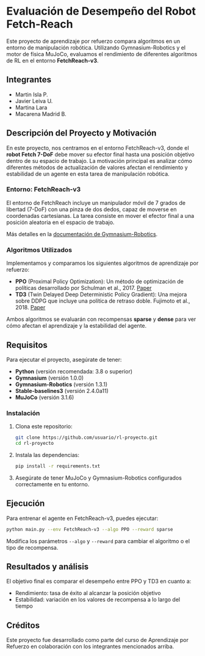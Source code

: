 # Evaluación de Desempeño del Robot Fetch-Reach

Este proyecto de aprendizaje por refuerzo compara algoritmos en un entorno de manipulación robótica. Utilizando Gymnasium-Robotics y el motor de física MuJoCo, evaluamos el rendimiento de diferentes algoritmos de RL en el entorno **FetchReach-v3**.

## Integrantes
- Martin Isla P.
- Javier Leiva U.
- Martina Lara
- Macarena Madrid B.

## Descripción del Proyecto y Motivación

En este proyecto, nos centramos en el entorno FetchReach-v3, donde el **robot Fetch 7-DoF** debe mover su efector final hasta una posición objetivo dentro de su espacio de trabajo. La motivación principal es analizar cómo diferentes métodos de actualización de valores afectan el rendimiento y estabilidad de un agente en esta tarea de manipulación robótica.

### Entorno: FetchReach-v3

El entorno de FetchReach incluye un manipulador móvil de 7 grados de libertad (7-DoF) con una pinza de dos dedos, capaz de moverse en coordenadas cartesianas. La tarea consiste en mover el efector final a una posición aleatoria en el espacio de trabajo.

Más detalles en la [documentación de Gymnasium-Robotics](https://robotics.farama.org/index.html).

### Algoritmos Utilizados

Implementamos y comparamos los siguientes algoritmos de aprendizaje por refuerzo:

- **PPO** (Proximal Policy Optimization): Un método de optimización de políticas desarrollado por Schulman et al., 2017. [Paper](https://arxiv.org/abs/1707.06347)
- **TD3** (Twin Delayed Deep Deterministic Policy Gradient): Una mejora sobre DDPG que incluye una política de retraso doble. Fujimoto et al., 2018. [Paper](https://arxiv.org/abs/1802.09477)

Ambos algoritmos se evaluarán con recompensas **sparse** y **dense** para ver cómo afectan el aprendizaje y la estabilidad del agente.

## Requisitos

Para ejecutar el proyecto, asegúrate de tener:

- **Python** (versión recomendada: 3.8 o superior)
- **Gymnasium** (versión 1.0.0)
- **Gymnasium-Robotics** (versión 1.3.1)
- **Stable-baselines3** (versión 2.4.0a11)
- **MuJoCo** (versión 3.1.6)

### Instalación

1. Clona este repositorio:

   ```bash
   git clone https://github.com/usuario/rl-proyecto.git
   cd rl-proyecto

2. Instala las dependencias:

   ```bash
   pip install -r requirements.txt

3. Asegúrate de tener MuJoCo y Gymnasium-Robotics configurados correctamente en tu entorno.

## Ejecución

Para entrenar el agente en FetchReach-v3, puedes ejecutar:

```bash
python main.py --env FetchReach-v3 --algo PPO --reward sparse
```

Modifica los parámetros `--algo` y `--reward` para cambiar el algoritmo o el tipo de recompensa.


## Resultados y análisis
El objetivo final es comparar el desempeño entre PPO y TD3 en cuanto a:

- Rendimiento: tasa de éxito al alcanzar la posición objetivo
- Estabilidad: variación en los valores de recompensa a lo largo del tiempo

## Créditos
Este proyecto fue desarrollado como parte del curso de Aprendizaje por Refuerzo en colaboración con los integrantes mencionados arriba.



